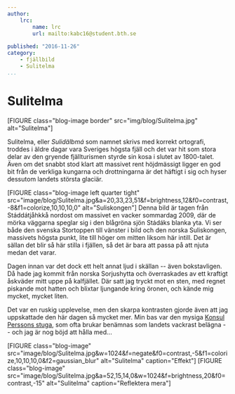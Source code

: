 ```yaml
---
author:
    lrc:
        name: lrc
        url: mailto:kabc16@student.bth.se
    
published: "2016-11-26"
category:
    - fjällbild
    - Sulitelma
...
```


Sulitelma
=========

[FIGURE class="blog-image border" src="img/blog/Sulitelma.jpg" alt="Sulitelma"]

Sulitelma, eller *Sulidälbmá* som namnet skrivs med korrekt ortografi, troddes i äldre dagar vara Sveriges högsta fjäll och 
det var hit som stora delar av den gryende fjäll&shy;turismen styrde sin kosa i slutet av 1800-talet. 
Även om det snabbt stod klart att massivet rent höjd&shy;mässigt ligger en god bit från de verkliga kungarna och drott&shy;ningarna är det häftigt i sig och hyser dessutom landets största glaciär.

<!--more-->

[FIGURE class="blog-image left quarter tight" src="image/blog/Sulitelma.jpg&a=20,33,23,51&f=brightness,12&f0=contrast,-8&f1=colorize,10,10,10,0" alt="Suliskongen"]
Denna bild är tagen från Stáddá&shy;tjåhkkå nordost om massivet en vacker sommardag 2009, där de mörka väggarna speglar sig i den blågröna sjön Stádáks blanka yta. 
Vi ser både den svenska Stor&shy;toppen till vänster i bild och den norska Sulis&shy;kongen, massivets högsta punkt, lite till höger om mitten liksom här intill. 
Det är sällan det blir så här stilla i fjällen, så det är bara att passa på att njuta medan det varar.

Dagen innan var det dock ett helt annat ljud i skällan -- även bokstav&shy;ligen. Då hade jag kommit från norska Sorjus&shy;hytta och över&shy;raskades av ett kraftigt åskväder mitt uppe på kal&shy;fjället. 
Där satt jag tryckt mot en sten, med regnet piskande mot hatten och blixtar ljungande kring öronen, och kände mig mycket, mycket liten.

Det var en ruskig upp&shy;levelse, men den skarpa kontrasten gjorde även att jag upp&shy;skattade den här dagen så mycket mer. 
Min bas var den mysiga [Konsul Perssons stuga](http://www.stfturist.se/sarjasjaure), som ofta brukar benämnas som landets vackrast belägna -- och jag är nog böjd att hålla med...

[FIGURE class="blog-image" src="image/blog/Sulitelma.jpg&w=1024&f=negate&f0=contrast,-5&f1=colorize,10,10,10,0&f2=gaussian_blur" alt="Sulitelma" caption="Effekt"]
[FIGURE class="blog-image" src="image/blog/Sulitelma.jpg&a=52,15,14,0&w=1024&f=brightness,20&f0=contrast,-15" alt="Sulitelma" caption="Reflektera mera"]

